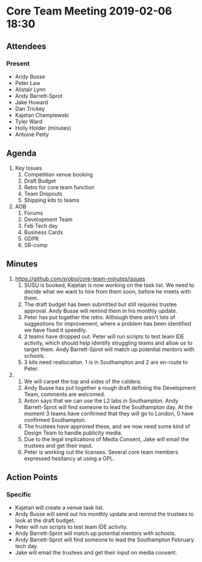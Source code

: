 # Core Team Meeting 2019-02-06 18:30

## Attendees
### Present
- Andy Busse
- Peter Law
- Alistair Lynn
- Andy Barrett-Sprot
- Jake Howard
- Dan Trickey
- Kajetan Champlewski
- Tyler Ward
- Holly Holder (minutes)
- Antoine Petty

## Agenda
1. Key Issues
	1. Competition venue booking
	2. Draft Budget
	3. Retro for core team function
	4. Team Dropouts
	5. Shipping kits to teams
2. AOB
	1. Forums
	2. Development Team
	3. Feb Tech day
	4. Business Cards
	5. GDPR
	6. SR-comp

## Minutes
1. https://github.com/srobo/core-team-minutes/issues
	1. SUSU is booked, Kajetan is now working on the task list. We need to decide what we want to hire from them soon, before he meets with them.
	2. The draft budget has been submitted but still requires trustee approval. Andy Busse will remind them in his monthly update.
	3. Peter has put together the retro. Although there aren't lots of suggestions for improvement, where a problem has been identified we have fixed it speedily.
	4. 2 teams have dropped out. Peter will run scripts to test team IDE activity, which should help identify struggling teams and allow us to target them. Andy Barrett-Sprot will match up potential mentors with schools.
	5. 3 kits need reallocation. 1 is in Southampton and 2 are en-route to Peter.
2. 
	1. We will carpet the top and sides of the caldera.
	2. Andy Busse has put together a rough draft defining the Development Team, comments are welcomed.
	3. Anton says that we can use the L2 labs in Southampton. Andy Barrett-Sprot will find someone to lead the Southampton day. At the moment 3 teams have confirmed that they will go to London, 0 have confirmed Southampton.
	4. The trustees have approved these, and we now need some kind of Design Team to handle publicity media.
	5. Due to the legal implications of Media Consent, Jake will email the trustees and get their input.
	6. Peter is working out the licenses. Several core team members expressed hesitancy at using a GPL.

## Action Points
### Specific
- Kajetan will create a venue task list.
- Andy Busse will send out his monthly update and remind the trustees to look at the draft budget.
- Peter will run scripts to test team IDE activity.
- Andy Barrett-Sprot will match up potential mentors with schools.
- Andy Barrett-Sprot will find someone to lead the Southampton February tech day.
- Jake will email the trustees and get their input on media consent.
